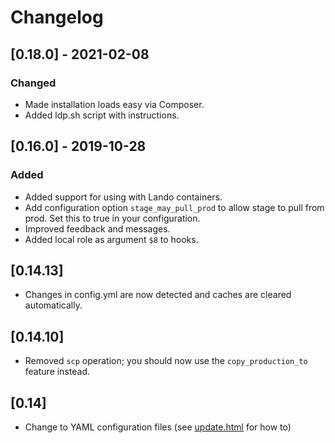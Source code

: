 # Changelog

## [0.18.0] - 2021-02-08
  
### Changed
- Made installation loads easy via Composer.
- Added ldp.sh script with instructions.

## [0.16.0] - 2019-10-28
### Added
- Added support for using with Lando containers.
- Add configuration option `stage_may_pull_prod` to allow stage to pull from prod.  Set this to true in your configuration.
- Improved feedback and messages.
- Added local role as argument `$8` to hooks.
  
## [0.14.13]

* Changes in config.yml are now detected and caches are cleared automatically.

## [0.14.10]

* Removed `scp` operation; you should now use the `copy_production_to` feature instead.

## [0.14]

* Change to YAML configuration files (see [update.html](update.html) for how to)
